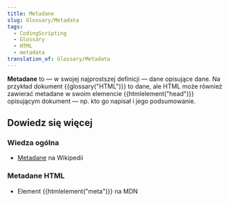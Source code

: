 ```yaml
---
title: Metadane
slug: Glossary/Metadata
tags:
  - CodingScripting
  - Glossary
  - HTML
  - metadata
translation_of: Glossary/Metadata
---
```

**Metadane** to — w swojej najprostszej definicji — dane opisujące dane. Na przykład dokument {{glossary("HTML")}} to dane, ale HTML może również zawierać metadane w swoim elemencie {{htmlelement("head")}} opisującym dokument — np. kto go napisał i jego podsumowanie.

## Dowiedz się więcej

### Wiedza ogólna

- [Metadane](https://pl.wikipedia.org/wiki/Metadane) na Wikipedii

### Metadane HTML

- Element {{htmlelement("meta")}} na MDN
